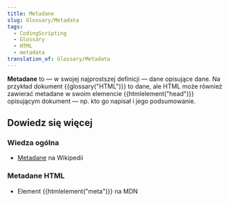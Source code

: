 ```yaml
---
title: Metadane
slug: Glossary/Metadata
tags:
  - CodingScripting
  - Glossary
  - HTML
  - metadata
translation_of: Glossary/Metadata
---
```

**Metadane** to — w swojej najprostszej definicji — dane opisujące dane. Na przykład dokument {{glossary("HTML")}} to dane, ale HTML może również zawierać metadane w swoim elemencie {{htmlelement("head")}} opisującym dokument — np. kto go napisał i jego podsumowanie.

## Dowiedz się więcej

### Wiedza ogólna

- [Metadane](https://pl.wikipedia.org/wiki/Metadane) na Wikipedii

### Metadane HTML

- Element {{htmlelement("meta")}} na MDN
